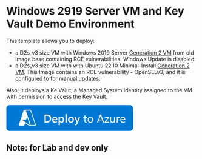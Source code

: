# Windows 2919 Server VM and Key Vault Demo Environment

This template allows you to deploy:
 - a D2s_v3 size VM with Windows 2019 Server [Generation 2 VM](https://docs.microsoft.com/azure/virtual-machines/generation-2) from old image base containing RCE vulnerabilities. Windows Update is disabled. 
 - a D2s_v3 size VM with with Ubuntu 22.10 Minimal-Install [Generation 2 VM](https://docs.microsoft.com/azure/virtual-machines/generation-2). This Image contains an RCE vulnerability - OpenSLLv3, and it is configured to for manual updates.
 
 Also, it deploys a Ke Valut, a Managed System Identity assigned to the VM with permission to access the Key Vault.

[![Deploy To Azure](https://raw.githubusercontent.com/Azure/azure-quickstart-templates/master/1-CONTRIBUTION-GUIDE/images/deploytoazure.svg?sanitize=true)](https://portal.azure.com/#create/Microsoft.Template/uri/https%3A%2F%2Fraw.githubusercontent.com%2FGastori%2Fcloudmapdemoenv%2Fmain%2Fdeploy.json)



## Note: for Lab and dev only